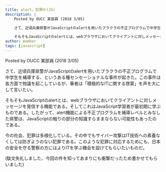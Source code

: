 ```yaml
---
title: alert、犯罪か(JS)
description: |
    Posted by OUCC 某部員 (2018 3/05)

    さて、近頃兵庫県警がJavaScriptのalertを用いたブラクラの不正プログラムで中学生を補導する、というある種センセーショナルな事件が起きた。この事件は各方面で物議を起こしているが、筆者は「積極的なITに関する啓蒙」を声を大にして言いたい。

    そもそもJavaScriptのalertとは、webブラウザにおいてクライアントに対しメッセージを発信する機能である。そしてこれはJavaScript学習者が最初期に学ぶものである。したがって、alert機能による不正プログラムを補導レベルとみなした県警は、JavaScriptの触りの部分の知識すらままならない可能性もあったのである。
author: member
tags: [javascript]
---
```

<!-- wp:paragraph -->
<p> Posted by OUCC 某部員 (2018 3/05) </p>
<!-- /wp:paragraph -->

<!-- wp:paragraph -->
<p>さて、近頃兵庫県警がJavaScriptのalertを用いたブラクラの不正プログラムで中学生を補導する、というある種センセーショナルな事件が起きた。この事件は各方面で物議を起こしているが、筆者は「積極的なITに関する啓蒙」を声を大にして言いたい。</p>
<!-- /wp:paragraph -->

<!-- wp:paragraph -->
<p>そもそもJavaScriptのalertとは、webブラウザにおいてクライアントに対しメッセージを発信する機能である。そしてこれはJavaScript学習者が最初期に学ぶものである。したがって、alert機能による不正プログラムを補導レベルとみなした県警は、JavaScriptの触りの部分の知識すらままならない可能性もあったのである。</p>
<!-- /wp:paragraph -->

<!-- wp:paragraph -->
<p>今の社会、犯罪は多様化している。その中でもサイバー攻撃はIT技術への素養なくしては防ぎようのない犯罪である。このような犯罪に対応するためにも、日本の安全を守る警察の方にはよりITを学ぶ機会を設けてもらいたいものだ。</p>
<!-- /wp:paragraph -->

<!-- wp:paragraph -->
<p>(駄文失礼しました、今回の件を知ってあまりにも衝撃だったため書かせてもらいました)</p>
<!-- /wp:paragraph -->
